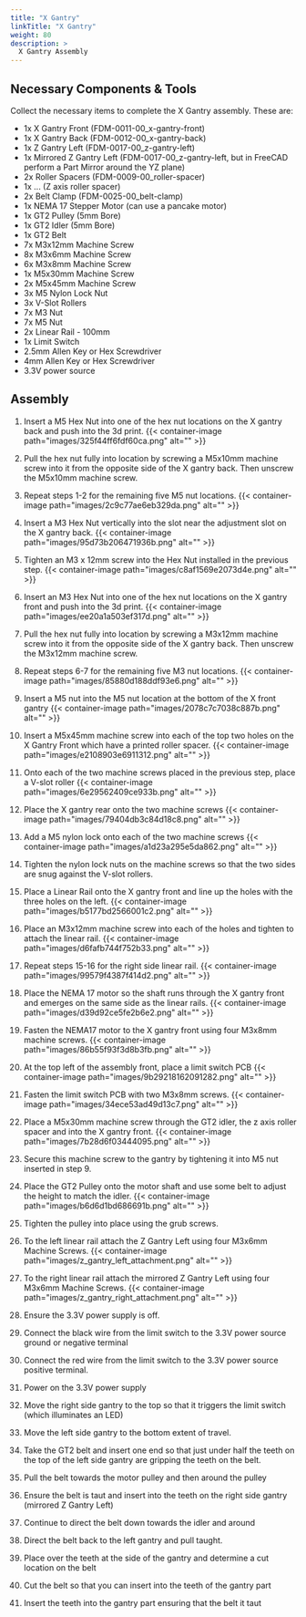 ```yaml
---
title: "X Gantry"
linkTitle: "X Gantry"
weight: 80
description: >
  X Gantry Assembly
---
```


## Necessary Components & Tools

Collect the necessary items to complete the X Gantry assembly. These are:

* 1x X Gantry Front (FDM-0011-00_x-gantry-front)
* 1x X Gantry Back (FDM-0012-00_x-gantry-back)
* 1x Z Gantry Left (FDM-0017-00_z-gantry-left)
* 1x Mirrored Z Gantry Left (FDM-0017-00_z-gantry-left, but in FreeCAD perform a Part Mirror around the YZ plane)
* 2x Roller Spacers (FDM-0009-00_roller-spacer)
* 1x ... (Z axis roller spacer)
* 2x Belt Clamp (FDM-0025-00_belt-clamp)
* 1x NEMA 17 Stepper Motor (can use a pancake motor)
* 1x GT2 Pulley (5mm Bore) 
* 1x GT2 Idler (5mm Bore)
* 1x GT2 Belt
* 7x M3x12mm Machine Screw
* 8x M3x6mm Machine Screw
* 6x M3x8mm Machine Screw
* 1x M5x30mm Machine Screw
* 2x M5x45mm Machine Screw
* 3x M5 Nylon Lock Nut
* 3x V-Slot Rollers
* 7x M3 Nut
* 7x M5 Nut
* 2x Linear Rail - 100mm
* 1x Limit Switch
* 2.5mm Allen Key or Hex Screwdriver
* 4mm Allen Key or Hex Screwdriver
* 3.3V power source

## Assembly

1. Insert a M5 Hex Nut into one of the hex nut locations on the X gantry back and push into the 3d print. 
{{< container-image path="images/325f44ff6fdf60ca.png" alt="" >}}

2. Pull the hex nut fully into location by screwing a M5x10mm machine screw into it from the opposite side of the X gantry back. Then unscrew the M5x10mm machine screw.
3. Repeat steps 1-2 for the remaining five M5 nut locations.
{{< container-image path="images/2c9c77ae6eb329da.png" alt="" >}}

4. Insert a M3 Hex Nut vertically into the slot near the adjustment slot on the X gantry back.
{{< container-image path="images/95d73b206471936b.png" alt="" >}}

5. Tighten an M3 x 12mm screw into the Hex Nut installed in the previous step.
{{< container-image path="images/c8af1569e2073d4e.png" alt="" >}}

6. Insert an M3 Hex Nut into one of the hex nut locations on the X gantry front and push into the 3d print.
{{< container-image path="images/ee20a1a503ef317d.png" alt="" >}}

7. Pull the hex nut fully into location by screwing a M3x12mm machine screw into it from the opposite side of the X gantry back. Then unscrew the M3x12mm machine screw.
8. Repeat steps 6-7 for the remaining five M3 nut locations.
{{< container-image path="images/85880d188ddf93e6.png" alt="" >}}

9. Insert a M5 nut into the M5 nut location at the bottom of the X front gantry
{{< container-image path="images/2078c7c7038c887b.png" alt="" >}}

10. Insert a M5x45mm machine screw into each of the top two holes on the X Gantry Front which have a printed roller spacer.
{{< container-image path="images/e2108903e6911312.png" alt="" >}}

11. Onto each of the two machine screws placed in the previous step, place a V-slot roller
{{< container-image path="images/6e29562409ce933b.png" alt="" >}}
12. Place the X gantry rear onto the two machine screws
{{< container-image path="images/79404db3c84d18c8.png" alt="" >}}
13. Add a M5 nylon lock onto each of the two machine screws
{{< container-image path="images/a1d23a295e5da862.png" alt="" >}}
14. Tighten the nylon lock nuts on the machine screws so that the two sides are snug against the V-slot rollers.
15. Place a Linear Rail onto the X gantry front and line up the holes with the three holes on the left.
{{< container-image path="images/b5177bd2566001c2.png" alt="" >}}
16. Place an M3x12mm machine screw into each of the holes and tighten to attach the linear rail.
{{< container-image path="images/d6fafb744f752b33.png" alt="" >}}
17. Repeat steps 15-16 for the right side linear rail.
{{< container-image path="images/99579f4387f414d2.png" alt="" >}}
18. Place the NEMA 17 motor so the shaft runs through the X gantry front and emerges on the same side as the linear rails.
{{< container-image path="images/d39d92ce5fe2b6e2.png" alt="" >}}
19. Fasten the NEMA17 motor to the X gantry front using four M3x8mm machine screws.
{{< container-image path="images/86b55f93f3d8b3fb.png" alt="" >}}
20. At the top left of the assembly front, place a limit switch PCB
{{< container-image path="images/9b29218162091282.png" alt="" >}}
21. Fasten the limit switch PCB with two M3x8mm screws.
{{< container-image path="images/34ece53ad49d13c7.png" alt="" >}}
22. Place a M5x30mm machine screw through the GT2 idler, the z axis roller spacer and into the X gantry front.
{{< container-image path="images/7b28d6f03444095.png" alt="" >}}
23. Secure this machine screw to the gantry by tightening it into M5 nut inserted in step 9.
24. Place the GT2 Pulley onto the motor shaft and use some belt to adjust the height to match the idler.
{{< container-image path="images/b6d6d1bd686691b.png" alt="" >}}
25. Tighten the pulley into place using the grub screws.
26. To the left linear rail attach the Z Gantry Left using four M3x6mm Machine Screws.
{{< container-image path="images/z_gantry_left_attachment.png" alt="" >}}
27. To the right linear rail attach the mirrored Z Gantry Left using four M3x6mm Machine Screws.
{{< container-image path="images/z_gantry_right_attachment.png" alt="" >}}
28. Ensure the 3.3V power supply is off.
29. Connect the black wire from the limit switch to the 3.3V power source ground or negative terminal
30. Connect the red wire from the limit switch to the 3.3V power source positive terminal.
31. Power on the 3.3V power supply
32. Move the right side gantry to the top so that it triggers the limit switch (which illuminates an LED)
33. Move the left side gantry to the bottom extent of travel.
34. Take the GT2 belt and insert one end so that just under half the teeth on the top of the left side gantry are gripping the teeth on the belt.
35. Pull the belt towards the motor pulley and then around the pulley
36. Ensure the belt is taut and insert into the teeth on the right side gantry (mirrored Z Gantry Left)
37. Continue to direct the belt down towards the idler and around
38. Direct the belt back to the left gantry and pull taught.
39. Place over the teeth at the side of the gantry and determine a cut location on the belt
40. Cut the belt so that you can insert into the teeth of the gantry part
41. Insert the teeth into the gantry part ensuring that the belt it taut

